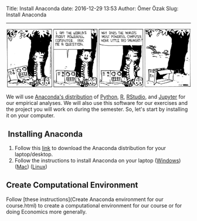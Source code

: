 Title: Install Anaconda
date: 2016-12-29 13:53
Author: Ömer Özak
Slug: Install Anaconda

---

![Calvin and Hobbes Most Powerful Computer](../images/pics/fun/CalvinHobbesComputer.jpg)

We will use [Anaconda's distribution](https://www.anaconda.com/) of [Python](https://www.python.org/), [R](https://www.r-project.org/), [RStudio](https://www.rstudio.com/), and [Jupyter](https://jupyter.org/) for our empirical analyses. We will also use this software for our exercises and the project you will work on during the semester. So, let's start by installing it on your computer.

##  Installing Anaconda

1.  Follow this [link](https://www.anaconda.com/products/distribution) to download the Anaconda distribution for your laptop/desktop.
2.  Follow the instructions to install Anaconda on your laptop ([Windows](https://docs.anaconda.com/anaconda/install/windows/)) ([Mac](https://docs.anaconda.com/anaconda/install/mac-os/)) ([Linux](https://docs.anaconda.com/anaconda/install/linux/))

## Create Computational Environment
Follow [these instructions](Create Anaconda environment for our course.html) to create a computational environment for our course or for doing Economics more generally.